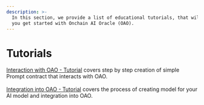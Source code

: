 ```yaml
---
description: >-
  In this section, we provide a list of educational tutorials, that will help
  you get started with Onchain AI Oracle (OAO).
---
```


# Tutorials

[Interaction with OAO - Tutorial](interaction-with-oao-tutorial.md) covers step by step creation of simple Prompt contract that interacts with OAO.\
\
[Integration into OAO - Tutorial](integration-into-oao-tutorial.md) covers the process of creating model for your AI model and integration into OAO.
